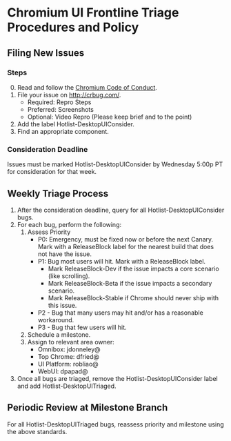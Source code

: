 # Chromium UI Frontline Triage Procedures and Policy

## Filing New Issues

### Steps

0. Read and follow the [Chromium Code of Conduct](https://chromium.googlesource.com/chromium/src/+/master/CODE_OF_CONDUCT.md).
1. File your issue on http://crbug.com/.
   * Required: Repro Steps
   * Preferred: Screenshots
   * Optional: Video Repro (Please keep brief and to the point)
2. Add the label Hotlist-DesktopUIConsider.
3. Find an appropriate component.

### Consideration Deadline
Issues must be marked Hotlist-DesktopUIConsider by Wednesday 5:00p PT for
consideration for that week.

## Weekly Triage Process
1. After the consideration deadline, query for all Hotlist-DesktopUIConsider
   bugs.
2. For each bug, perform the following:
   1. Assess Priority
      * P0: Emergency, must be fixed now or before the next Canary. Mark with a
            ReleaseBlock label for the nearest build that does not have the
            issue.
      * P1: Bug most users will hit. Mark with a ReleaseBlock label.
        * Mark ReleaseBlock-Dev if the issue impacts a core scenario (like
          scrolling).
        * Mark ReleaseBlock-Beta if the issue impacts a secondary scenario.
        * Mark ReleaseBlock-Stable if Chrome should never ship with this issue.
      * P2 - Bug that many users may hit and/or has a reasonable workaround.
      * P3 - Bug that few users will hit.
   2. Schedule a milestone.
   3. Assign to relevant area owner:
      * Omnibox: jdonneley@
      * Top Chrome: dfried@
      * UI Platform: robliao@
      * WebUI: dpapad@
3. Once all bugs are triaged, remove the Hotlist-DesktopUIConsider label and add
   Hotlist-DesktopUITriaged.

## Periodic Review at Milestone Branch
For all Hotlist-DesktopUITriaged bugs, reassess priority and milestone using the
above standards.
